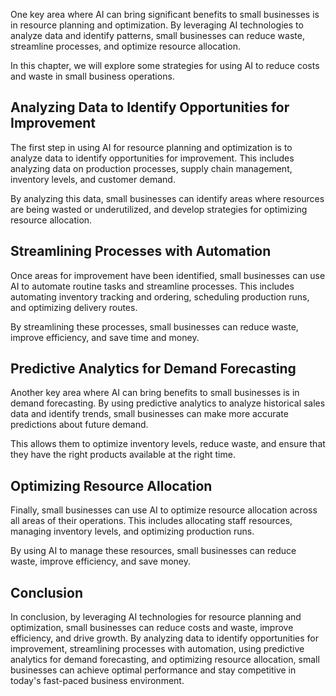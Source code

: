 
One key area where AI can bring significant benefits to small businesses is in resource planning and optimization. By leveraging AI technologies to analyze data and identify patterns, small businesses can reduce waste, streamline processes, and optimize resource allocation.

In this chapter, we will explore some strategies for using AI to reduce costs and waste in small business operations.

Analyzing Data to Identify Opportunities for Improvement
--------------------------------------------------------

The first step in using AI for resource planning and optimization is to analyze data to identify opportunities for improvement. This includes analyzing data on production processes, supply chain management, inventory levels, and customer demand.

By analyzing this data, small businesses can identify areas where resources are being wasted or underutilized, and develop strategies for optimizing resource allocation.

Streamlining Processes with Automation
--------------------------------------

Once areas for improvement have been identified, small businesses can use AI to automate routine tasks and streamline processes. This includes automating inventory tracking and ordering, scheduling production runs, and optimizing delivery routes.

By streamlining these processes, small businesses can reduce waste, improve efficiency, and save time and money.

Predictive Analytics for Demand Forecasting
-------------------------------------------

Another key area where AI can bring benefits to small businesses is in demand forecasting. By using predictive analytics to analyze historical sales data and identify trends, small businesses can make more accurate predictions about future demand.

This allows them to optimize inventory levels, reduce waste, and ensure that they have the right products available at the right time.

Optimizing Resource Allocation
------------------------------

Finally, small businesses can use AI to optimize resource allocation across all areas of their operations. This includes allocating staff resources, managing inventory levels, and optimizing production runs.

By using AI to manage these resources, small businesses can reduce waste, improve efficiency, and save money.

Conclusion
----------

In conclusion, by leveraging AI technologies for resource planning and optimization, small businesses can reduce costs and waste, improve efficiency, and drive growth. By analyzing data to identify opportunities for improvement, streamlining processes with automation, using predictive analytics for demand forecasting, and optimizing resource allocation, small businesses can achieve optimal performance and stay competitive in today's fast-paced business environment.
